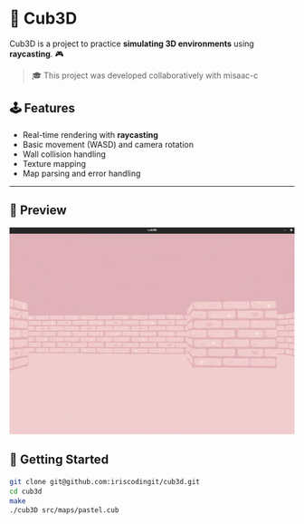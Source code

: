 # 🧊 Cub3D

Cub3D is a project to practice **simulating 3D environments** using **raycasting**. 🎮

> 🎓 This project was developed collaboratively with misaac-c

## 🕹️ Features

- Real-time rendering with **raycasting**
- Basic movement (WASD) and camera rotation
- Wall collision handling
- Texture mapping
- Map parsing and error handling

---

## 📸 Preview

![Demo GIF](src/texture/trailer.gif)


## 🚀 Getting Started

```bash
git clone git@github.com:iriscodingit/cub3d.git
cd cub3d
make
./cub3D src/maps/pastel.cub



